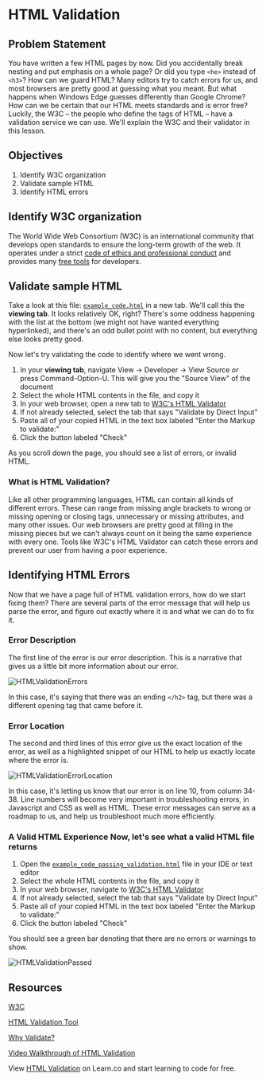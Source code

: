 # HTML Validation

## Problem Statement

You have written a few HTML pages by now. Did you accidentally break nesting and
put emphasis on a whole page? Or did you type `<he>` instead of `<h3>`? How can
we guard HTML? Many editors try to catch errors for us, and most browsers are
pretty good at guessing what you meant. But what happens when Windows Edge
guesses differently than Google Chrome? How can we be certain that our HTML
meets standards and is error free? Luckily, the W3C – the people who define the
tags of HTML – have a validation service we can use. We'll explain the W3C and
their validator in this lesson.

## Objectives

1. Identify W3C organization
2. Validate sample HTML
3. Identify HTML errors

## Identify W3C organization

The World Wide Web Consortium (W3C) is an international community that develops
open standards to ensure the long-term growth of the web. It operates under a
strict [code of ethics and professional
conduct](https://www.w3.org/Consortium/cepc/) and provides many [free
tools](https://www.w3.org/developers/tools/) for developers.

## Validate sample HTML

Take a look at this file: [`example_code.html`][s3-invalid] in a new tab. We'll
call this the **viewing tab**. It looks relatively OK, right? There's some
oddness happening with the list at the bottom (we might not have wanted
everything hyperlinked), and there's an odd bullet point with no content, but
everything else looks pretty good.

Now let's try validating the code to identify where we went wrong.

1. In your **viewing tab**, navigate View &rarr; Developer &rarr; View Source
   _or_ press Command-Option-U. This will give you the "Source View" of the
   document
2. Select the whole HTML contents in the file, and copy it
3. In your web browser, open a new tab to [W3C's HTML Validator][valid8r]
4. If not already selected, select the tab that says "Validate by Direct Input"
5. Paste all of your copied HTML in the text box labeled "Enter the Markup to
   validate:"
6. Click the button labeled "Check"

As you scroll down the page, you should see a list of errors, or invalid HTML.

### What is HTML Validation?

Like all other programming languages, HTML can contain all kinds of different
errors. These can range from missing angle brackets to wrong or missing opening
or closing tags, unnecessary or missing attributes, and many other issues. Our
web browsers are pretty good at filling in the missing pieces but we can't
always count on it being the same experience with every one. Tools like W3C's
HTML Validator can catch these errors and prevent our user from having a poor
experience.

## Identifying HTML Errors

Now that we have a page full of HTML validation errors, how do we start fixing
them? There are several parts of the error message that will help us parse the
error, and figure out exactly where it is and what we can do to fix it.

### Error Description

The first line of the error is our error description. This is a narrative that
gives us a little bit more information about our error.

![HTMLValidationErrors](https://s3.amazonaws.com/learn-verified/html-error-description.png)

In this case, it's saying that there was an ending `</h2>` tag, but there was a
different opening tag that came before it.

### Error Location

The second and third lines of this error give us the exact location of the
error, as well as a highlighted snippet of our HTML to help us exactly locate
where the error is.

![HTMLValidationErrorLocation](https://s3.amazonaws.com/learn-verified/html-error-location.png)

In this case, it's letting us know that our error is on line 10, from column
34-38. Line numbers will become very important in troubleshooting errors, in
Javascript and CSS as well as HTML. These error messages can serve as a roadmap
to us, and help us troubleshoot much more efficiently.

### A Valid HTML Experience  Now, let's see what a valid HTML file returns

1. Open the [`example_code_passing_validation.html`][s3-valid]  file in your
   IDE or text editor
2. Select the whole HTML contents in the file, and copy it
3. In your web browser, navigate to [W3C's HTML Validator][valid8r]
4. If not already selected, select the tab that says "Validate by Direct
   Input"
5. Paste all of your copied HTML in the text box labeled "Enter the Markup to
   validate:"
6. Click the button labeled "Check"

You should see a green bar denoting that there are no errors or warnings to
show.

![HTMLValidationPassed](https://s3.amazonaws.com/learn-verified/html-passing-validation.png)

## Resources

[W3C](https://www.w3.org/)

[HTML Validation Tool](https://validator.w3.org/)

[Why Validate?](https://validator.w3.org/docs/why.html)

[Video Walkthrough of HTML Validation](https://www.youtube.com/watch?v=nYglnxMUixM)

<p data-visibility='hidden'>View <a
href='https://learn.co/lessons/html-validation' title='HTML Validation'>HTML
Validation</a> on Learn.co and start learning to code for free.</p>

[s3-invalid]: https://curriculum-content.s3.amazonaws.com/web-development/html-validation/example_code.html
[s3-valid]: https://curriculum-content.s3.amazonaws.com/web-development/html-validation/example_code_passing_validation.html
[valid8r]: https://validator.w3.org/#validate_by_input
